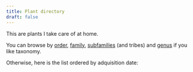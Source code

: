 ```yaml
---
title: Plant directory
draft: false
---
```


This are plants I take care of at home. 

You can browse by [order](/orders/), [family](/families/), [subfamilies](/subfamilies/) (and tribes) and [genus](/genera/) if you like taxonomy. 

Otherwise, here is the list ordered by adquisition date:
